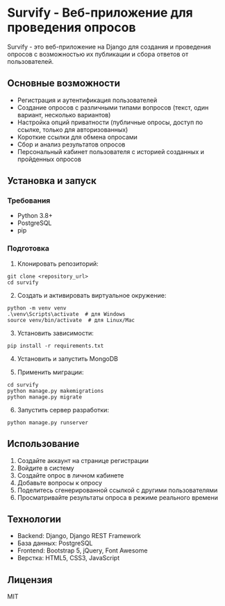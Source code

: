 # Survify - Веб-приложение для проведения опросов

Survify - это веб-приложение на Django для создания и проведения опросов с возможностью их публикации и сбора ответов от пользователей.

## Основные возможности

- Регистрация и аутентификация пользователей
- Создание опросов с различными типами вопросов (текст, один вариант, несколько вариантов)
- Настройка опций приватности (публичные опросы, доступ по ссылке, только для авторизованных)
- Короткие ссылки для обмена опросами
- Сбор и анализ результатов опросов
- Персональный кабинет пользователя с историей созданных и пройденных опросов

## Установка и запуск

### Требования

- Python 3.8+
- PostgreSQL
- pip

### Подготовка

1. Клонировать репозиторий:
```
git clone <repository_url>
cd survify
```

2. Создать и активировать виртуальное окружение:
```
python -m venv venv
.\venv\Scripts\activate  # для Windows
source venv/bin/activate  # для Linux/Mac
```

3. Установить зависимости:
```
pip install -r requirements.txt
```

4. Установить и запустить MongoDB

5. Применить миграции:
```
cd survify
python manage.py makemigrations
python manage.py migrate
```

6. Запустить сервер разработки:
```
python manage.py runserver
```

## Использование

1. Создайте аккаунт на странице регистрации
2. Войдите в систему
3. Создайте опрос в личном кабинете
4. Добавьте вопросы к опросу
5. Поделитесь сгенерированной ссылкой с другими пользователями
6. Просматривайте результаты опроса в режиме реального времени

## Технологии

- Backend: Django, Django REST Framework
- База данных: PostgreSQL
- Frontend: Bootstrap 5, jQuery, Font Awesome
- Верстка: HTML5, CSS3, JavaScript

## Лицензия

MIT 
